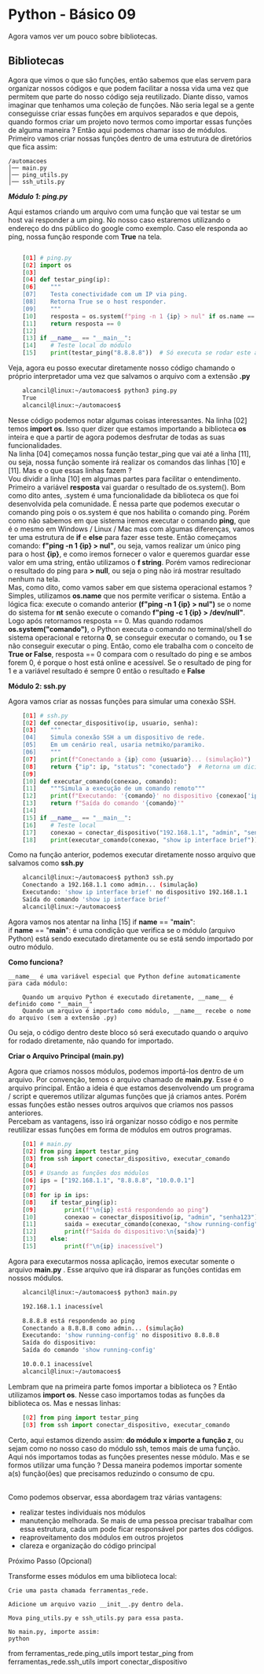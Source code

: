 # Python - Básico 09

Agora vamos ver um pouco sobre bibliotecas.

## Bibliotecas

Agora que vimos o que são funções, então sabemos que elas servem para organizar nossos códigos e que podem facilitar a nossa vida uma vez que permitem que parte do nosso código seja reutilizado. Diante disso, vamos imaginar que tenhamos uma coleção de funções. Não seria legal se a gente conseguisse criar essas funções em arquivos separados e que depois, quando formos criar um projeto novo termos como importar essas funções de alguma maneira ? Então aqui podemos chamar isso de módulos.  
Primeiro vamos criar nossas funções dentro de uma estrutura de diretórios que fica assim:  

    /automacoes
    │── main.py
    │── ping_utils.py
    │── ssh_utils.py

***Módulo 1: ping.py***

Aqui estamos criando um arquivo com uma função que vai testar se um host vai responder a um ping. No nosso caso estaremos utilizando o endereço do dns público do google como exemplo. Caso ele responda ao ping, nossa função responde com **True** na tela.  

```Python

    [01] # ping.py
    [02] import os
    [03]
    [04] def testar_ping(ip):
    [06]    """
    [07]    Testa conectividade com um IP via ping.
    [08]    Retorna True se o host responder.
    [09]    """
    [10]    resposta = os.system(f"ping -n 1 {ip} > nul" if os.name == 'nt' else f"ping -c 1 {ip} > /dev/null")
    [11]    return resposta == 0
    [12]
    [13] if __name__ == "__main__":
    [14]    # Teste local do módulo
    [15]    print(testar_ping("8.8.8.8"))  # Só executa se rodar este arquivo diretamente
```

Veja, agora eu posso executar diretamente nosso código chamando o próprio interpretador uma vez que salvamos o arquivo com a extensão **.py**

```Bash
    alcancil@linux:~/automacoes$ python3 ping.py
    True
    alcancil@linux:~/automacoes$ 
```
Nesse código podemos notar algumas coisas interessantes. Na linha [02] temos **import os**. Isso quer dizer que estamos importando a biblioteca **os** inteira e que a partir de agora podemos desfrutar de todas as suas funcionalidades.  
Na linha [04] começamos nossa função testar_ping que vai até a linha [11], ou seja, nossa função somente irá realizar os comandos das linhas [10] e [11]. Mas e o que essas linhas fazem ?  
Vou dividir a linha [10] em algumas partes para facilitar o entendimento. Primeiro a variável **resposta** vai guardar o resultado de os.system(). Bom como dito antes, .system é uma funcionalidade da biblioteca os que foi desenvolvida pela comunidade. É nessa parte que podemos executar o comando ping pois o os.system é que nos habilita o comando ping. Porém como não sabemos em que sistema iremos executar o comando **ping**, que é o mesmo em Windows / Linux / Mac mas com algumas diferenças, vamos ter uma estrutura de **if** e **else** para fazer esse teste. Então começamos comando: **f"ping -n 1 {ip} > nul"**, ou seja, vamos realizar um único ping para o host **{ip}**, e como iremos fornecer o valor e queremos guardar esse valor em uma string, então utilizamos o **f string**. Porém vamos redirecionar o resultado do ping para **> null**, ou seja o ping não irá mostrar resultado nenhum na tela.  
Mas, como dito, como vamos saber em que sistema operacional estamos ? Simples, utilizamos **os.name** que nos permite verificar o sistema. Então a lógica fica: execute o comando anterior **(f"ping -n 1 {ip} > nul")** se o nome do sistema for **nt** senão execute o comando **f"ping -c 1 {ip} > /dev/null"**.  
Logo após retornamos resposta == 0. Mas quando rodamos **os.system("comando")**, o Python executa o comando no terminal/shell do sistema operacional e retorna **0**, se conseguir executar o comando, ou **1** se não conseguir executar o ping. Então, como ele trabalha com o conceito de **True or False**,  resposta == 0 compara com o resultado do ping e se ambos forem 0, é porque o host está online e acessível. Se o resultado de ping for 1 e a variável resultado é sempre 0 então o resultado e **False**  

**Módulo 2: ssh.py**

Agora vamos criar as nossas funções para simular uma conexão SSH.  

```Python
    [01] # ssh.py
    [02] def conectar_dispositivo(ip, usuario, senha):
    [03]    """
    [04]    Simula conexão SSH a um dispositivo de rede.
    [05]    Em um cenário real, usaria netmiko/paramiko.
    [06]    """
    [07]    print(f"Conectando a {ip} como {usuario}... (simulação)")
    [08]    return {"ip": ip, "status": "conectado"}  # Retorna um dicionário simulando uma conexão
    [09]
    [10] def executar_comando(conexao, comando):
    [11]    """Simula a execução de um comando remoto"""
    [12]    print(f"Executando: '{comando}' no dispositivo {conexao['ip']}")
    [13]    return f"Saída do comando '{comando}'"
    [14]
    [15] if __name__ == "__main__":
    [16]    # Teste local
    [17]    conexao = conectar_dispositivo("192.168.1.1", "admin", "senha123")
    [18]    print(executar_comando(conexao, "show ip interface brief"))
```
Como na função anterior, podemos executar diretamente nosso arquivo que salvamos como **ssh.py**

```Bash
    alcancil@linux:~/automacoes$ python3 ssh.py 
    Conectando a 192.168.1.1 como admin... (simulação)
    Executando: 'show ip interface brief' no dispositivo 192.168.1.1
    Saída do comando 'show ip interface brief'
    alcancil@linux:~/automacoes$ 
```

Agora vamos nos atentar na linha [15] if __name__ == "__main__":  
if __name__ == "__main__": é uma condição que verifica se o módulo (arquivo Python) está sendo executado diretamente ou se está sendo importado por outro módulo.  

**Como funciona?**

    __name__ é uma variável especial que Python define automaticamente para cada módulo:

        Quando um arquivo Python é executado diretamente, __name__ é definido como "__main__"
        Quando um arquivo é importado como módulo, __name__ recebe o nome do arquivo (sem a extensão .py)

Ou seja, o código dentro deste bloco só será executado quando o arquivo for rodado diretamente, não quando for importado.  

**Criar o Arquivo Principal (main.py)**

Agora que criamos nossos módulos, podemos importá-los dentro de um arquivo. Por convenção, temos o arquivo chamado de **main.py**. Esse é o arquivo principal. Então a ideia é que estamos desenvolvendo um programa / script e queremos utilizar algumas funções que já criamos antes. Porém essas funções estão nesses outros arquivos que criamos nos passos anteriores.  
Percebam as vantagens, isso irá organizar nosso código e nos permite reutilizar essas funções em forma de módulos em outros programas.  

```Python
    [01] # main.py
    [02] from ping import testar_ping
    [03] from ssh import conectar_dispositivo, executar_comando
    [04] 
    [05] # Usando as funções dos módulos
    [06] ips = ["192.168.1.1", "8.8.8.8", "10.0.0.1"]
    [07]
    [08] for ip in ips:
    [08]    if testar_ping(ip):
    [09]        print(f"\n{ip} está respondendo ao ping")
    [10]        conexao = conectar_dispositivo(ip, "admin", "senha123")
    [11]        saida = executar_comando(conexao, "show running-config")
    [12]        print(f"Saída do dispositivo:\n{saida}")
    [13]    else:
    [15]        print(f"\n{ip} inacessível")
```

Agora para executarmos nossa aplicação, iremos executar somente o arquivo **main.py** . Esse arquivo que irá disparar as funções contidas em nossos módulos.  

```Bash
    alcancil@linux:~/automacoes$ python3 main.py 

    192.168.1.1 inacessível

    8.8.8.8 está respondendo ao ping
    Conectando a 8.8.8.8 como admin... (simulação)
    Executando: 'show running-config' no dispositivo 8.8.8.8
    Saída do dispositivo:
    Saída do comando 'show running-config'

    10.0.0.1 inacessível
    alcancil@linux:~/automacoes$
```

Lembram que na primeira parte fomos importar a biblioteca os ? Então utilizamos **import os**. Nesse caso importamos todas as funções da biblioteca os. Mas e nessas linhas:

```Python
    [02] from ping import testar_ping
    [03] from ssh import conectar_dispositivo, executar_comando
```
Certo, aqui estamos dizendo assim: **do módulo x importe a função z**, ou sejam como no nosso caso do módulo ssh, temos mais de uma função. Aqui nós importamos todas as funções presentes nesse módulo. Mas e se formos utilizar uma função ? Dessa maneira podemos importar somente a(s) função(ões) que precisamos reduzindo o consumo de cpu.<br></br>

Como podemos observar, essa abordagem traz várias vantagens:

* realizar testes individuais nos módulos
* manutenção melhorada. Se mais de uma pessoa precisar trabalhar com essa estrutura, cada um pode ficar responsável por partes dos códigos.  
* reaproveitamento dos módulos em outros projetos
* clareza e organização do código principal 

Próximo Passo (Opcional)

Transforme esses módulos em uma biblioteca local:

    Crie uma pasta chamada ferramentas_rede.

    Adicione um arquivo vazio __init__.py dentro dela.

    Mova ping_utils.py e ssh_utils.py para essa pasta.

    No main.py, importe assim:
    python

from ferramentas_rede.ping_utils import testar_ping
from ferramentas_rede.ssh_utils import conectar_dispositivo